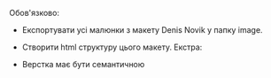 Обов'язково:

- Експортувати усі малюнки з макету Denis Novik у папку image.
- Створити html структуру цього макету.
Екстра:

- Верстка має бути семантичною